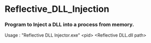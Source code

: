# Reflective_DLL_Injection
### Program to Inject a DLL into a process from memory.

Usage : "Reflective DLL Injector.exe" \<pid\> \<Reflective DLL.dll path\>

